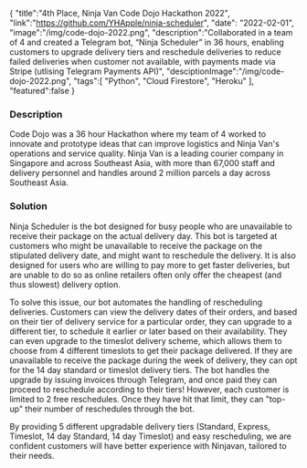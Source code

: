 {
"title":"4th Place, Ninja Van Code Dojo Hackathon 2022",
"link":"https://github.com/YHApple/ninja-scheduler",
"date": "2022-02-01",
"image":"/img/code-dojo-2022.png",
"description":"Collaborated in a team of 4 and created a Telegram bot, “Ninja Scheduler” in 36 hours, enabling customers to upgrade delivery tiers and reschedule deliveries to reduce failed deliveries when customer not available, with payments made via Stripe (utlising Telegram Payments API)",
"desciptionImage":"/img/code-dojo-2022.png",
"tags":[
"Python",
"Cloud Firestore",
"Heroku"
],
"featured":false
}

### Description

Code Dojo was a 36 hour Hackathon where my team of 4 worked to innovate and prototype ideas that can improve logistics and Ninja Van's operations and service quality. Ninja Van is a leading courier company in Singapore and across Southeast Asia, with more than 67,000 staff and delivery personnel and handles around 2 million parcels a day across Southeast Asia.

### Solution

Ninja Scheduler is the bot designed for busy people who are unavailable to receive their package on the actual delivery day. This bot is targeted at customers who might be unavailable to receive the package on the stipulated delivery date, and might want to reschedule the delivery. It is also designed for users who are willing to pay more to get faster deliveries, but are unable to do so as online retailers often only offer the cheapest (and thus slowest) delivery option.

To solve this issue, our bot automates the handling of rescheduling deliveries. Customers can view the delivery dates of their orders, and based on their tier of delivery service for a particular order, they can upgrade to a different tier, to schedule it earlier or later based on their availability. They can even upgrade to the timeslot delivery scheme, which allows them to choose from 4 different timeslots to get their package delivered. If they are unavailable to receive the package during the week of delivery, they can opt for the 14 day standard or timeslot delivery tiers. The bot handles the upgrade by issuing invoices through Telegram, and once paid they can proceed to reschedule according to their tiers! However, each customer is limited to 2 free reschedules. Once they have hit that limit, they can "top-up" their number of reschedules through the bot.

By providing 5 different upgradable delivery tiers (Standard, Express, Timeslot, 14 day Standard, 14 day Timeslot) and easy rescheduling, we are confident customers will have better experience with Ninjavan, tailored to their needs.
